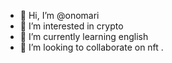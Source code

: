 - 👋 Hi, I’m @onomari
- 👀 I’m interested in crypto
- 🌱 I’m currently learning english
- 💞️ I’m looking to collaborate on nft
.

<!---
onomari/onomari is a ✨ special ✨ repository because its `README.md` (this file) appears on your GitHub profile.
You can click the Preview link to take a look at your changes.
--->
